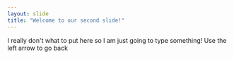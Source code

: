 ```yaml
---
layout: slide
title: "Welcome to our second slide!"
---
```

I really don't what to put here so I am just going to type something!
Use the left arrow to go back
